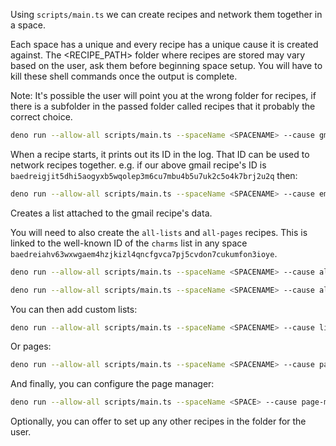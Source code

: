 Using `scripts/main.ts` we can create recipes and network them together in a space.

Each space has a unique <SPACENAME> and every recipe has a unique cause it is created against. The <RECIPE_PATH> folder where recipes are stored may vary based on the user, ask them before beginning space setup. You will have to kill these shell commands once the output is complete.

Note: It's possible the user will point you at the wrong folder for recipes, if there is a subfolder in the passed folder called recipes that it probably the correct choice.

```sh
deno run --allow-all scripts/main.ts --spaceName <SPACENAME> --cause gmail --recipeFile <RECIPE_PATH>/coralreef/gmail.tsx --quit
```

When a recipe starts, it prints out its ID in the log. That ID can be used to network recipes together. e.g. if our above gmail recipe's ID is `baedreigjit5dhi5aogyxb5wqolep3m6cu7mbu4b5u7uk2c5o4k7brj2u2q` then:

```sh
deno run --allow-all scripts/main.ts --spaceName <SPACENAME> --cause email-list --recipeFile <RECIPE_PATH>/email-list.tsx --input '{"emails": @#baedreigjit5dhi5aogyxb5wqolep3m6cu7mbu4b5u7uk2c5o4k7brj2u2q/emails }' --quit
```

Creates a list attached to the gmail recipe's data.

You will need to also create the `all-lists` and `all-pages` recipes. This is linked to the well-known ID of the `charms` list in any space `baedreiahv63wxwgaem4hzjkizl4qncfgvca7pj5cvdon7cukumfon3ioye`.

```sh
deno run --allow-all scripts/main.ts --spaceName <SPACENAME> --cause all-lists --recipeFile <RECIPE_PATH>/all-lists.tsx --input '{ "allCharms": @#baedreiahv63wxwgaem4hzjkizl4qncfgvca7pj5cvdon7cukumfon3ioye }' --quit
```

```sh
deno run --allow-all scripts/main.ts --spaceName <SPACENAME> --cause all-pages --recipeFile <RECIPE_PATH>/all-pages.tsx --input '{ "allCharms": @#baedreiahv63wxwgaem4hzjkizl4qncfgvca7pj5cvdon7cukumfon3ioye }' --quit
```

You can then add custom lists:

```sh
deno run --allow-all scripts/main.ts --spaceName <SPACENAME> --cause list-1 --recipeFile <RECIPE_PATH>/list.tsx --quit
```

Or pages:

```sh
deno run --allow-all scripts/main.ts --spaceName <SPACENAME> --cause page-1 --recipeFile <RECIPE_PATH>/page.tsx --quit
```

And finally, you can configure the page manager:

```sh
deno run --allow-all scripts/main.ts --spaceName <SPACE> --cause page-man-1 --recipeFile <RECIPE_PATH>/page-manager.tsx --input '{ "lists": @#<ALL_LISTS_ID>/lists, "pages": @#<ALL_PAGES_ID>/pages }' --quit
```

Optionally, you can offer to set up any other recipes in the folder for the user.
